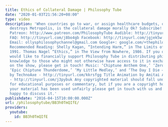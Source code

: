 ```yaml
---
title: Ethics of Collateral Damage | Philosophy Tube
date: "2020-01-03T21:56:20+08:00"
type: video
description: 'When countries go to war, or assign healthcare budgets, or Superman
  destroys Metropolis, is the collateral damage morally Ok? Subscribe! http://tinyurl.com/pr99a46
  Patreon: http://www.patreon.com/PhilosophyTube Audible: http://tinyurl.com/jn6tpup
  FAQ: http://tinyurl.com/j8bo4gb Facebook: http://tinyurl.com/jgjek5w Twitter: @PhilosophyTube
  Email: ollysphilosophychannel@gmail.com Google+: google.com/+thephilosophytube realphilosophytube.tumblr.com
  Recommended Reading: Shelly Kagan, “Intending Harm,” in The Limits of Morality,
  1991. Thomas Nagel “Ethics,” in The View from Nowhere, 1986. If you or your organisation
  would like to financially support Philosophy Tube in distributing philosophical
  knowledge to those who might not otherwise have access to it in exchange for credits
  on the show, please get in touch! Music: ‘Chiptune Anthem One,’ ‘Zero Sum Orchestra,’
  ‘Epic Chiptune Thunderdome,’ ‘My Little Medley,’ and ‘The Day I Die – Remastered’
  by TechnoAxe - http://tinyurl.com/kkrsfgg Title Animation by Amitai Angor AA VFX
  - http://tinyurl.com/j3pybuk Any copyrighted material should fall under fair use
  for educational purposes or commentary, but if you are a copyright holder and believe
  your material has been used unfairly please get in touch with us and we will be
  happy to discuss it.'
publishdate: "2016-04-15T10:00:00.000Z"
url: /philosophytube/BB3h0TmQIfE/
providers:
  youtube:
    id: BB3h0TmQIfE
---
```

